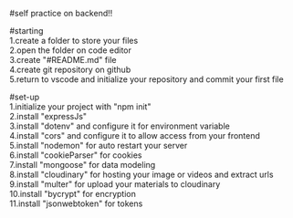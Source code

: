 #self practice on backend!!

#starting  
1.create a folder to store your files   
2.open the folder on code editor  
3.create "#README.md" file  
4.create git repository on github  
5.return to vscode and initialize your repository and commit your first file  

#set-up  
1.initialize your project with "npm init"  
2.install "expressJs"  
3.install "dotenv" and configure it for environment variable  
4.install "cors" and configure it to allow access from your frontend  
5.install "nodemon" for auto restart your server  
6.install "cookieParser" for cookies  
7.install "mongoose" for data modeling  
8.install "cloudinary" for hosting your image or videos and extract urls  
9.install "multer" for upload your materials to cloudinary  
10.install "bycrypt" for encryption  
11.install "jsonwebtoken" for tokens  